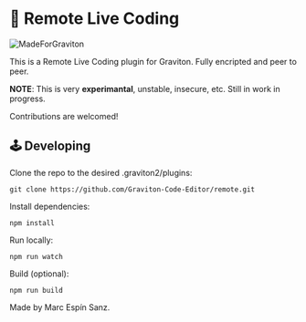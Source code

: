 # 🔭 Remote Live Coding

![MadeForGraviton](https://raw.githubusercontent.com/Graviton-Code-Editor/website/master/src/badges/made_for_graviton.svg?sanitize=true)

This is a Remote Live Coding plugin for Graviton. Fully encripted and peer to peer.

**NOTE**: This is very **experimantal**, unstable, insecure, etc. Still in work in progress.

Contributions are welcomed!

## 🕹 Developing
Clone the repo to the desired .graviton2/plugins:
```shell
git clone https://github.com/Graviton-Code-Editor/remote.git 
```

Install dependencies:
```shell
npm install
```

Run locally:
```shell
npm run watch
```

Build (optional):
```shell
npm run build
```

Made by Marc Espín Sanz.